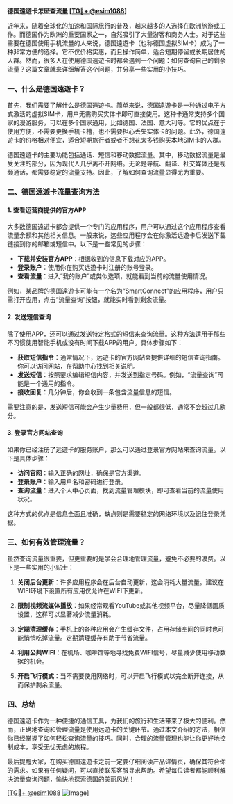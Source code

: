 **德国遠遊卡怎麽查流量 [[TG💪+ @esim1088](https://t.me/s/esim1088)]**

近年来，随着全球化的加速和国际旅行的普及，越来越多的人选择在欧洲旅游或工作。而德国作为欧洲的重要国家之一，自然吸引了大量游客和商务人士。对于这些需要在德国使用手机流量的人来说，德国遠遊卡（也称德国虚拟SIM卡）成为了一种非常方便的选择。它不仅价格实惠，而且操作简单，适合短期停留或长期居住的人群。然而，很多人在使用德国遠遊卡时都会遇到一个问题：如何查询自己的剩余流量？这篇文章就来详细解答这个问题，并分享一些实用的小技巧。

### 一、什么是德国遠遊卡？

首先，我们需要了解什么是德国遠遊卡。简单来说，德国遠遊卡是一种通过电子方式激活的虚拟SIM卡，用户无需购买实体卡即可直接使用。这种卡通常支持多个国家的漫游服务，可以在多个国家通用，比如德国、法国、意大利等。它的优点在于使用方便，不需要更换手机卡槽，也不需要担心丢失实体卡的问题。此外，德国遠遊卡的价格相对便宜，适合短期旅行者或者不想花太多钱购买本地SIM卡的人群。

德国遠遊卡的主要功能包括通话、短信和移动数据流量。其中，移动数据流量是最受关注的部分，因为现代人几乎离不开网络。无论是导航、翻译、社交媒体还是视频通话，都需要稳定的流量支持。因此，了解如何查询流量显得尤为重要。

### 二、德国遠遊卡流量查询方法

#### 1. 查看运营商提供的官方APP

大多数德国遠遊卡都会提供一个专门的应用程序，用户可以通过这个应用程序查看流量余额和其他相关信息。一般来说，这些应用程序会在你激活远遊卡后发送下载链接到你的邮箱或短信中。以下是一些常见的步骤：

- **下载并安装官方APP**：根据收到的信息下载对应的APP。
- **登录账户**：使用你在购买远遊卡时注册的账号登录。
- **查看流量**：进入“我的账户”或类似选项，就能看到当前的流量使用情况。

例如，某品牌的德国遠遊卡可能有一个名为“SmartConnect”的应用程序，用户只需打开应用，点击“流量查询”按钮，就能实时看到剩余流量。

#### 2. 发送短信查询

除了使用APP，还可以通过发送特定格式的短信来查询流量。这种方法适用于那些不习惯使用智能手机或没有时间下载APP的用户。具体步骤如下：

- **获取短信指令**：通常情况下，远遊卡的官方网站会提供详细的短信查询指南。你可以访问网站，在帮助中心找到相关说明。
- **发送短信**：按照要求编辑短信内容，并发送到指定号码。例如，“流量查询”可能是一个通用的指令。
- **接收回复**：几分钟后，你会收到一条包含流量信息的短信。

需要注意的是，发送短信可能会产生少量费用，但一般都很低，通常不会超过几欧分。

#### 3. 登录官方网站查询

如果你已经注册了远遊卡的服务账户，那么可以通过登录官方网站来查询流量。以下是具体步骤：

- **访问官网**：输入正确的网址，确保是官方渠道。
- **登录账户**：输入用户名和密码进行登录。
- **查询流量**：进入个人中心页面，找到流量管理模块，即可查看当前的流量使用状况。

这种方式的优点是信息全面且准确，缺点则是需要稳定的网络环境以及记住登录凭据。

### 三、如何有效管理流量？

虽然查询流量很重要，但更重要的是学会合理地管理流量，避免不必要的浪费。以下是一些实用的小贴士：

1. **关闭后台更新**：许多应用程序会在后台自动更新，这会消耗大量流量。建议在WIFI环境下设置所有应用仅允许在WIFI下更新。
   
2. **限制视频流媒体播放**：如果经常观看YouTube或其他视频平台，尽量降低画质设置，这样可以显著减少流量消耗。

3. **定期清理缓存**：手机上的各种应用会产生缓存文件，占用存储空间的同时也可能悄悄吃掉流量。定期清理缓存有助于节省流量。

4. **利用公共WIFI**：在机场、咖啡馆等地寻找免费WIFI信号，尽量减少使用移动数据的机会。

5. **开启飞行模式**：当不需要使用网络时，可以开启飞行模式以完全断开连接，从而保护剩余流量。

### 四、总结

德国遠遊卡作为一种便捷的通信工具，为我们的旅行和生活带来了极大的便利。然而，正确地查询和管理流量是使用远遊卡的关键环节。通过本文介绍的方法，相信你已经掌握了如何轻松查询流量的技巧。同时，合理的流量管理也能让你更好地控制成本，享受无忧无虑的旅程。

最后提醒大家，在购买德国遠遊卡之前一定要仔细阅读产品详情页，确保其符合你的需求。如果有任何疑问，可以直接联系客服寻求帮助。希望每位读者都能顺利解决流量查询问题，愉快地探索德国的美丽风光！

[[TG💪+ @esim1088](https://t.me/s/esim1088) ![Image](https://i.postimg.cc/4NQfJmqS/Snipaste-2025-05-13-00-14-12.png)]